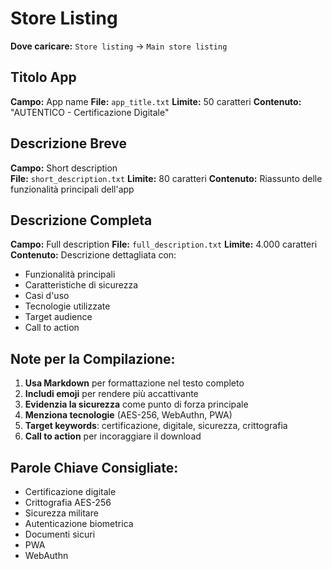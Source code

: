 # Store Listing

**Dove caricare:** `Store listing` → `Main store listing`

## Titolo App
**Campo:** App name
**File:** `app_title.txt`
**Limite:** 50 caratteri
**Contenuto:** "AUTENTICO - Certificazione Digitale"

## Descrizione Breve
**Campo:** Short description  
**File:** `short_description.txt`
**Limite:** 80 caratteri
**Contenuto:** Riassunto delle funzionalità principali dell'app

## Descrizione Completa
**Campo:** Full description
**File:** `full_description.txt`
**Limite:** 4.000 caratteri
**Contenuto:** Descrizione dettagliata con:
- Funzionalità principali
- Caratteristiche di sicurezza
- Casi d'uso
- Tecnologie utilizzate
- Target audience
- Call to action

## Note per la Compilazione:
1. **Usa Markdown** per formattazione nel testo completo
2. **Includi emoji** per rendere più accattivante
3. **Evidenzia la sicurezza** come punto di forza principale
4. **Menziona tecnologie** (AES-256, WebAuthn, PWA)
5. **Target keywords**: certificazione, digitale, sicurezza, crittografia
6. **Call to action** per incoraggiare il download

## Parole Chiave Consigliate:
- Certificazione digitale
- Crittografia AES-256
- Sicurezza militare  
- Autenticazione biometrica
- Documenti sicuri
- PWA
- WebAuthn